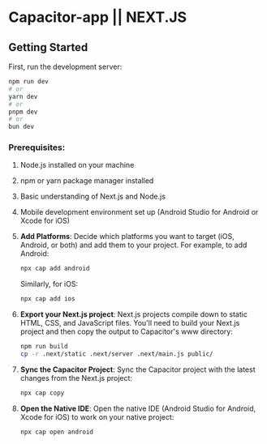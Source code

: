 # Capacitor-app || NEXT.JS

## Getting Started

First, run the development server:

```bash
npm run dev
# or
yarn dev
# or
pnpm dev
# or
bun dev
```
### Prerequisites:
1. Node.js installed on your machine
2. npm or yarn package manager installed
3. Basic understanding of Next.js and Node.js
4. Mobile development environment set up (Android Studio for Android or Xcode for iOS)

3. **Add Platforms**:
   Decide which platforms you want to target (iOS, Android, or both) and add them to your project. For example, to add Android:

   ```bash
   npx cap add android
   ```

   Similarly, for iOS:

   ```bash
   npx cap add ios
   ```

4. **Export your Next.js project**:
   Next.js projects compile down to static HTML, CSS, and JavaScript files. You'll need to build your Next.js project and then copy the output to Capacitor's www directory:

   ```bash
   npm run build
   cp -r .next/static .next/server .next/main.js public/
   ```

5. **Sync the Capacitor Project**:
   Sync the Capacitor project with the latest changes from the Next.js project:

   ```bash
   npx cap copy
   ```

6. **Open the Native IDE**:
   Open the native IDE (Android Studio for Android, Xcode for iOS) to work on your native project:

   ```bash
   npx cap open android
   ```

